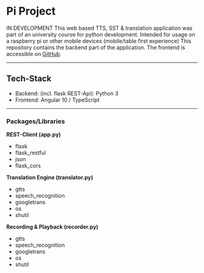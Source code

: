 # Pi Project
IN DEVELOPMENT
This web based TTS, SST & translation application was part of an university course for python development. Intended for usage on a raspberry pi or other mobile devices (mobile/table first experience)
This repository contains the backend part of the application. The frontend is accessible on [GitHub](https://github.com/paul-costa/pi-project-angular).

------

## Tech-Stack
* Backend: (incl. flask REST-Api): Python 3
* Frontend: Angular 10 / TypeScript

------

### Packages/Libraries
**REST-Client (app.py)**
* flask
* flask_restful
* json
* flask_cors

**Translation Engine (translator.py)**
* gtts
* speech_recognition
* googletrans
* os
* shutil

**Recording & Playback (recorder.py)**
* gtts
* speech_recognition
* googletrans
* os
* shutil